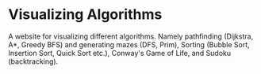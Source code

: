 # Visualizing Algorithms

A website for visualizing different algorithms. 
Namely pathfinding (Dijkstra, A*, Greedy BFS) and generating mazes (DFS, Prim), Sorting (Bubble Sort, Insertion Sort, Quick Sort etc.), Conway's Game of Life, and Sudoku (backtracking).
